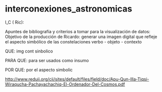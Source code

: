 # interconexiones_astronomicas


I_C ( Ric):

Apuntes de bibliografía y criterios a tomar para la visualización de datos:
Objetivo de la producción de Ricardo: 
generar una imagen digital que refleje el aspecto simbólico de las constelaciones
verbo - objeto - contexto

QUE:
img cont sinbolico

PARA QUE:
para ser usados como insumo

POR QUE:
por el aspecto simbolic

http://www.reduii.org/cii/sites/default/files/field/doc/Apu-Qun-Illa-Tiqsi-Wiraqucha-Pachayachachiq-El-Ordenador-Del-Cosmos.pdf




